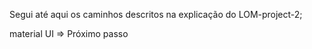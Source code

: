 Segui até aqui os caminhos descritos na explicação do LOM-project-2;




<!-- A partir daqui vou colocar o que adicionei -->

material UI => Próximo passo
